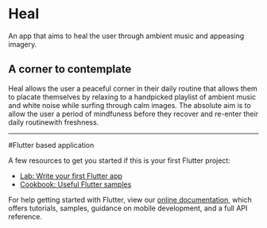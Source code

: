 # Heal
An app that aims to heal the user through ambient music and appeasing imagery.
## A corner to contemplate

Heal allows the user a peaceful corner in their daily routine that allows them to placate themselves by relaxing to a handpicked playlist of ambient music and white noise while surfing through calm images. The absolute aim is to allow the user a period of mindfuness before they recover and re-enter their daily routinewith freshness.

---
#Flutter based application

A few resources to get you started if this is your first Flutter project:

- [Lab: Write your first Flutter app](https://flutter.io/docs/get-started/codelab)
- [Cookbook: Useful Flutter samples](https://flutter.io/docs/cookbook)

For help getting started with Flutter, view our 
[online documentation](https://flutter.io/docs), which offers tutorials, 
samples, guidance on mobile development, and a full API reference.

